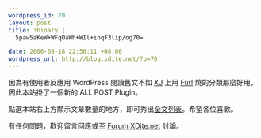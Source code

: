 ```yaml
--- 
wordpress_id: 70
layout: post
title: !binary |
  5paw5aKeW+WFqOaWh+WIl+ihqF3lip/og70=

date: 2006-08-18 22:56:11 +08:00
wordpress_url: http://blog.xdite.net/?p=70
---
```

<p>因為有使用者反應用 WordPress 閱讀舊文不如 <a href="http://xuite-joke.blgspot.com" target="_blank">XJ</a> 上用 <a href="http://www.furl.com">Furl</a> 燒的分類那麼好用，因此本站掛了一個新的 ALL POST Plugin。</p><p>點選本站右上方顯示文章數量的地方，即可秀出<a href="http://blog.xdite.net/allpost.php">全文列表</a>。希望各位喜歡。</p><p>有任何問題，歡迎留言回應或至 <a href="http://forum.xdite.net" target="_blank">Forum.XDite.net</a> 討論。</p><a href="http://www.furl.com"></a>
